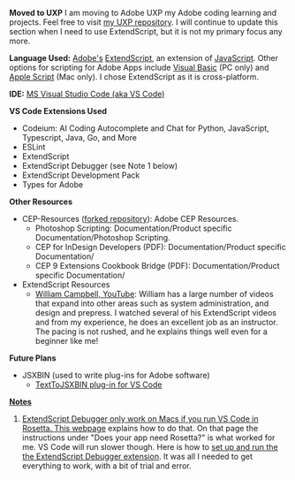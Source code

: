 <b>Moved to UXP</b>
I am moving to Adobe UXP my Adobe coding learning and projects. Feel free to visit <a href="https://github.com/GaryTeachesCoding/Adobe-UXP-Scripting">my UXP repository</a>. I will continue to update this section when I need to use ExtendScript, but it is not my primary focus any more. 

<b>Language Used:</b> <a href="https://www.adobe.com/home">Adobe's</a> <a href="https://exchange.adobe.com/apps/cc/108380/extendscript-developer-tools">ExtendScript</a>, an extension of <a href="https://www.w3schools.com/js/">JavaScript</a>.
Other options for scripting for Adobe Apps include <a href="https://learn.microsoft.com/en-us/dotnet/visual-basic/">Visual Basic</a> (PC only) and <a href="https://developer.apple.com/library/archive/documentation/AppleScript/Conceptual/AppleScriptLangGuide/introduction/ASLR_intro.html">Apple Script</a> (Mac only). I chose ExtendScript as it is cross-platform.

<b>IDE:</b> <a href="https://code.visualstudio.com/">MS Visual Studio Code (aka VS Code)</a>

<b>VS Code Extensions Used</b>
* Codeium: AI Coding Autocomplete and Chat for Python, JavaScript, Typescript, Java, Go, and More
* ESLint
* ExtendScript
* ExtendScript Debugger (see Note 1 below)
* ExtendScript Development Pack
* Types for Adobe

<b>Other Resources</b>
* CEP-Resources (<a href="https://github.com/Zuldaris/CEP-Resources">forked repository</a>): Adobe CEP Resources. 
  * Photoshop Scripting: Documentation/Product specific Documentation/Photoshop Scripting.
  * CEP for InDesign Developers (PDF): Documentation/Product specific Documentation/
  * CEP 9 Extensions Cookbook Bridge (PDF): Documentation/Product specific Documentation/
* ExtendScript Resources
  * <a href="https://www.youtube.com/@wc7">William Campbell, YouTube</a>: William has a large number of videos that expand into other areas such as system administration, and design and prepress. I watched several of his ExtendScript videos and from my experience, he does an excellent job as an instructor. The pacing is not rushed, and he explains things well even for a beginner like me!

<b>Future Plans</b>
* JSXBIN (used to write plug-ins for Adobe software)
  * <a href="https://marketplace.visualstudio.com/items?itemName=motionland.texttojsxbin">TextToJSXBIN plug-in for VS Code</b>

<b>Notes</b>
1.  ExtendScript Debugger only work on Macs if you run VS Code in Rosetta. <a href="https://support.apple.com/en-us/102527#:~:text=Rosetta%20is%20not%20an%20app,it%20like%20you%20normally%20would.">This webpage</a> explains how to do that. On that page the
    instructions under "Does your app need Rosetta?" is what worked for me. VS Code will run slower though.
    Here is how to <a href="https://extendscript.docsforadobe.dev/vscode-debugger/getting-started-with-vscode-debugger.html">set up and run the the ExtendScript Debugger extension</a>. It was all I needed to get everything to work, with a
    bit of trial and error.
